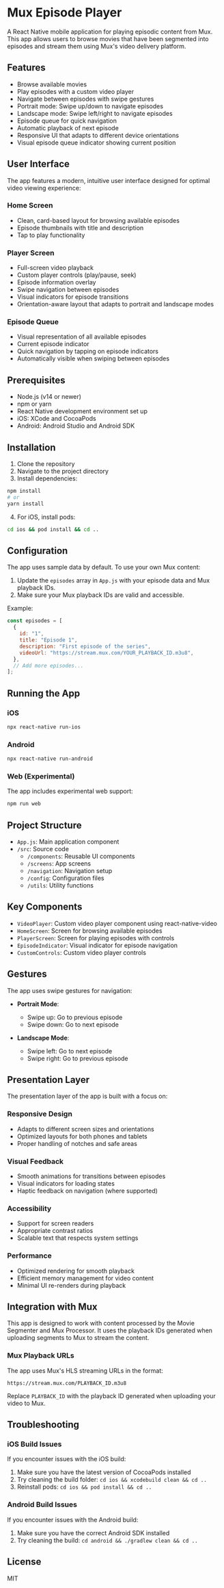 # Mux Episode Player

A React Native mobile application for playing episodic content from Mux. This app allows users to browse movies that have been segmented into episodes and stream them using Mux's video delivery platform.

## Features

- Browse available movies
- Play episodes with a custom video player
- Navigate between episodes with swipe gestures
- Portrait mode: Swipe up/down to navigate episodes
- Landscape mode: Swipe left/right to navigate episodes
- Episode queue for quick navigation
- Automatic playback of next episode
- Responsive UI that adapts to different device orientations
- Visual episode queue indicator showing current position

## User Interface

The app features a modern, intuitive user interface designed for optimal video viewing experience:

### Home Screen

- Clean, card-based layout for browsing available episodes
- Episode thumbnails with title and description
- Tap to play functionality

### Player Screen

- Full-screen video playback
- Custom player controls (play/pause, seek)
- Episode information overlay
- Swipe navigation between episodes
- Visual indicators for episode transitions
- Orientation-aware layout that adapts to portrait and landscape modes

### Episode Queue

- Visual representation of all available episodes
- Current episode indicator
- Quick navigation by tapping on episode indicators
- Automatically visible when swiping between episodes

## Prerequisites

- Node.js (v14 or newer)
- npm or yarn
- React Native development environment set up
- iOS: XCode and CocoaPods
- Android: Android Studio and Android SDK

## Installation

1. Clone the repository
2. Navigate to the project directory
3. Install dependencies:

```bash
npm install
# or
yarn install
```

4. For iOS, install pods:

```bash
cd ios && pod install && cd ..
```

## Configuration

The app uses sample data by default. To use your own Mux content:

1. Update the `episodes` array in `App.js` with your episode data and Mux playback IDs.
2. Make sure your Mux playback IDs are valid and accessible.

Example:

```javascript
const episodes = [
  {
    id: "1",
    title: "Episode 1",
    description: "First episode of the series",
    videoUrl: "https://stream.mux.com/YOUR_PLAYBACK_ID.m3u8",
  },
  // Add more episodes...
];
```

## Running the App

### iOS

```bash
npx react-native run-ios
```

### Android

```bash
npx react-native run-android
```

### Web (Experimental)

The app includes experimental web support:

```bash
npm run web
```

## Project Structure

- `App.js`: Main application component
- `/src`: Source code
  - `/components`: Reusable UI components
  - `/screens`: App screens
  - `/navigation`: Navigation setup
  - `/config`: Configuration files
  - `/utils`: Utility functions

## Key Components

- `VideoPlayer`: Custom video player component using react-native-video
- `HomeScreen`: Screen for browsing available episodes
- `PlayerScreen`: Screen for playing episodes with controls
- `EpisodeIndicator`: Visual indicator for episode navigation
- `CustomControls`: Custom video player controls

## Gestures

The app uses swipe gestures for navigation:

- **Portrait Mode**:

  - Swipe up: Go to previous episode
  - Swipe down: Go to next episode

- **Landscape Mode**:
  - Swipe left: Go to next episode
  - Swipe right: Go to previous episode

## Presentation Layer

The presentation layer of the app is built with a focus on:

### Responsive Design

- Adapts to different screen sizes and orientations
- Optimized layouts for both phones and tablets
- Proper handling of notches and safe areas

### Visual Feedback

- Smooth animations for transitions between episodes
- Visual indicators for loading states
- Haptic feedback on navigation (where supported)

### Accessibility

- Support for screen readers
- Appropriate contrast ratios
- Scalable text that respects system settings

### Performance

- Optimized rendering for smooth playback
- Efficient memory management for video content
- Minimal UI re-renders during playback

## Integration with Mux

This app is designed to work with content processed by the Movie Segmenter and Mux Processor. It uses the playback IDs generated when uploading segments to Mux to stream the content.

### Mux Playback URLs

The app uses Mux's HLS streaming URLs in the format:

```
https://stream.mux.com/PLAYBACK_ID.m3u8
```

Replace `PLAYBACK_ID` with the playback ID generated when uploading your video to Mux.

## Troubleshooting

### iOS Build Issues

If you encounter issues with the iOS build:

1. Make sure you have the latest version of CocoaPods installed
2. Try cleaning the build folder: `cd ios && xcodebuild clean && cd ..`
3. Reinstall pods: `cd ios && pod install && cd ..`

### Android Build Issues

If you encounter issues with the Android build:

1. Make sure you have the correct Android SDK installed
2. Try cleaning the build: `cd android && ./gradlew clean && cd ..`

## License

MIT
